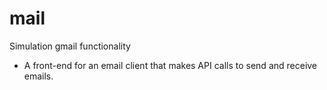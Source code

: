 # mail
Simulation gmail functionality
- A front-end for an email client that makes API calls to send and receive emails.
